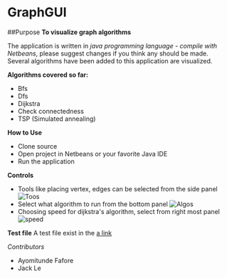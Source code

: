 # GraphGUI
##Purpose
**To visualize graph algorithms**

The application is written in *java programming language - compile with Netbeans*, please suggest changes if you think any should be made.
Several algorithms have been added to this application are visualized.

**Algorithms covered so far:** 
- Bfs
- Dfs
- Dijkstra
- Check connectedness
- TSP (Simulated annealing)

**How to Use**
- Clone source
- Open project in Netbeans or your favorite Java IDE
- Run the application

**Controls**
- Tools like placing vertex, edges can be selected from the side panel ![Toos](https://github.com/afafore1/GraphGUI/blob/Bugs/Graphify/SSandFiles/controls.PNG)
- Select what algorithm to run from the bottom panel ![Algos](https://github.com/afafore1/GraphGUI/blob/Bugs/Graphify/SSandFiles/Choices.PNG)
- Choosing speed for dijkstra's algorithm, select from right most panel ![speed](https://github.com/afafore1/GraphGUI/blob/Bugs/Graphify/SSandFiles/speed%20and%20cap.PNG)


**Test file**
A test file exist in the [a link](https://github.com/afafore1/GraphGUI/blob/Bugs/Graphify/SSandFiles/new.ser)




*Contributors*
- Ayomitunde Fafore
- Jack Le
